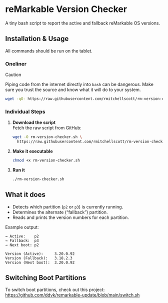 # reMarkable Version Checker

A tiny bash script to report the active and fallback reMarkable OS versions.

## Installation & Usage
All commands should be run on the tablet.

### Oneliner 
> [!CAUTION]
> Piping code from the internet directly into `bash` can be dangerous. Make sure you trust the source and know what it will do to your system.

   ```bash
   wget -qO- https://raw.githubusercontent.com/rmitchellscott/rm-version-checker/main/rm-version-checker.sh | bash
   ```
### Individual Steps
1. **Download the script**  
   Fetch the raw script from GitHub:

   ```bash
   wget -O rm-version-checker.sh \
     https://raw.githubusercontent.com/rmitchellscott/rm-version-checker/main/rm-version-checker.sh
   ```

2. **Make it executable**

   ```bash
   chmod +x rm-version-checker.sh
   ```

3. **Run it**  

   ```bash
   ./rm-version-checker.sh
   ```


## What it does

- Detects which partition (`p2` or `p3`) is currently running.  
- Determines the alternate (“fallback”) partition.  
- Reads and prints the version numbers for each partition.

Example output:

```text
→ Active:    p2
→ Fallback:  p3
→ Next boot: p2

Version (Active):     3.20.0.92
Version (Fallback):   3.18.2.3
Version (Next boot):  3.20.0.92
```

## Switching Boot Partitions
To switch boot partitions, check out this project: https://github.com/ddvk/remarkable-update/blob/main/switch.sh
